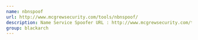 ```yaml
---
name: nbnspoof
url: http://www.mcgrewsecurity.com/tools/nbnspoof/
description: Name Service Spoofer URL : http://www.mcgrewsecurity.com/tools/nbnspoof/ Groups : blackarch blackarch-spoof
group: blackarch
---
```

